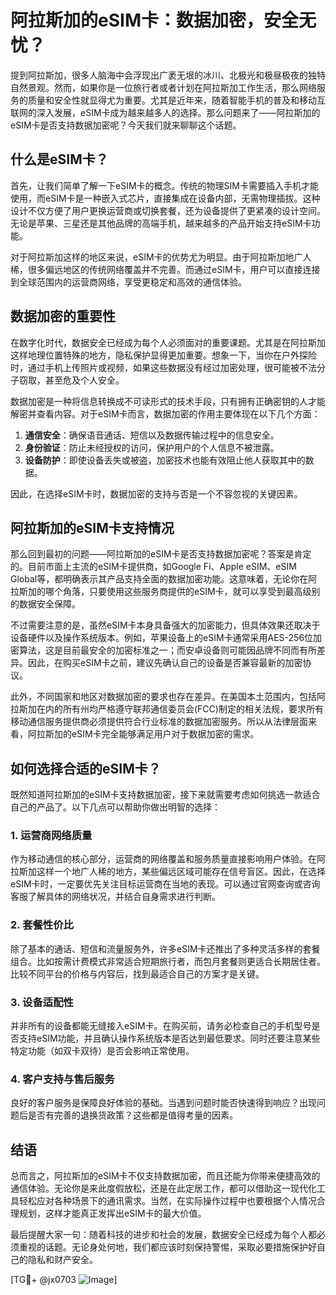 # 阿拉斯加的eSIM卡：数据加密，安全无忧？

提到阿拉斯加，很多人脑海中会浮现出广袤无垠的冰川、北极光和极昼极夜的独特自然景观。然而，如果你是一位旅行者或者计划在阿拉斯加工作生活，那么网络服务的质量和安全性就显得尤为重要。尤其是近年来，随着智能手机的普及和移动互联网的深入发展，eSIM卡成为越来越多人的选择。那么问题来了——阿拉斯加的eSIM卡是否支持数据加密呢？今天我们就来聊聊这个话题。

## 什么是eSIM卡？

首先，让我们简单了解一下eSIM卡的概念。传统的物理SIM卡需要插入手机才能使用，而eSIM卡是一种嵌入式芯片，直接集成在设备内部，无需物理插拔。这种设计不仅方便了用户更换运营商或切换套餐，还为设备提供了更紧凑的设计空间。无论是苹果、三星还是其他品牌的高端手机，越来越多的产品开始支持eSIM卡功能。

对于阿拉斯加这样的地区来说，eSIM卡的优势尤为明显。由于阿拉斯加地广人稀，很多偏远地区的传统网络覆盖并不完善。而通过eSIM卡，用户可以直接连接到全球范围内的运营商网络，享受更稳定和高效的通信体验。

## 数据加密的重要性

在数字化时代，数据安全已经成为每个人必须面对的重要课题。尤其是在阿拉斯加这样地理位置特殊的地方，隐私保护显得更加重要。想象一下，当你在户外探险时，通过手机上传照片或视频，如果这些数据没有经过加密处理，很可能被不法分子窃取，甚至危及个人安全。

数据加密是一种将信息转换成不可读形式的技术手段，只有拥有正确密钥的人才能解密并查看内容。对于eSIM卡而言，数据加密的作用主要体现在以下几个方面：

1. **通信安全**：确保语音通话、短信以及数据传输过程中的信息安全。
2. **身份验证**：防止未经授权的访问，保护用户的个人信息不被泄露。
3. **设备防护**：即使设备丢失或被盗，加密技术也能有效阻止他人获取其中的数据。

因此，在选择eSIM卡时，数据加密的支持与否是一个不容忽视的关键因素。

## 阿拉斯加的eSIM卡支持情况

那么回到最初的问题——阿拉斯加的eSIM卡是否支持数据加密呢？答案是肯定的。目前市面上主流的eSIM卡提供商，如Google Fi、Apple eSIM、eSIM Global等，都明确表示其产品支持全面的数据加密功能。这意味着，无论你在阿拉斯加的哪个角落，只要使用这些服务商提供的eSIM卡，就可以享受到最高级别的数据安全保障。

不过需要注意的是，虽然eSIM卡本身具备强大的加密能力，但具体效果还取决于设备硬件以及操作系统版本。例如，苹果设备上的eSIM卡通常采用AES-256位加密算法，这是目前最安全的加密标准之一；而安卓设备则可能因品牌不同而有所差异。因此，在购买eSIM卡之前，建议先确认自己的设备是否兼容最新的加密协议。

此外，不同国家和地区对数据加密的要求也存在差异。在美国本土范围内，包括阿拉斯加在内的所有州均严格遵守联邦通信委员会(FCC)制定的相关法规，要求所有移动通信服务提供商必须提供符合行业标准的数据加密服务。所以从法律层面来看，阿拉斯加的eSIM卡完全能够满足用户对于数据加密的需求。

## 如何选择合适的eSIM卡？

既然知道阿拉斯加的eSIM卡支持数据加密，接下来就需要考虑如何挑选一款适合自己的产品了。以下几点可以帮助你做出明智的选择：

### 1. 运营商网络质量
作为移动通信的核心部分，运营商的网络覆盖和服务质量直接影响用户体验。在阿拉斯加这样一个地广人稀的地方，某些偏远区域可能存在信号盲区。因此，在选择eSIM卡时，一定要优先关注目标运营商在当地的表现。可以通过官网查询或咨询客服了解具体的网络状况，并结合自身需求进行判断。

### 2. 套餐性价比
除了基本的通话、短信和流量服务外，许多eSIM卡还推出了多种灵活多样的套餐组合。比如按需计费模式非常适合短期旅行者，而包月套餐则更适合长期居住者。比较不同平台的价格与内容后，找到最适合自己的方案才是关键。

### 3. 设备适配性
并非所有的设备都能无缝接入eSIM卡。在购买前，请务必检查自己的手机型号是否支持eSIM功能，并且确认操作系统版本是否达到最低要求。同时还要注意某些特定功能（如双卡双待）是否会影响正常使用。

### 4. 客户支持与售后服务
良好的客户服务是保障良好体验的基础。当遇到问题时能否快速得到响应？出现问题后是否有完善的退换货政策？这些都是值得考量的因素。

## 结语

总而言之，阿拉斯加的eSIM卡不仅支持数据加密，而且还能为你带来便捷高效的通信体验。无论你是来此度假放松，还是在此定居工作，都可以借助这一现代化工具轻松应对各种场景下的通讯需求。当然，在实际操作过程中也要根据个人情况合理规划，这样才能真正发挥出eSIM卡的最大价值。

最后提醒大家一句：随着科技的进步和社会的发展，数据安全已经成为每个人都必须重视的话题。无论身处何地，我们都应该时刻保持警惕，采取必要措施保护好自己的隐私和财产安全。

[TG💪+ @jx0703 ![Image](https://github.com/user-attachments/assets/dbca1d08-cadb-493c-b0ec-ad6f7a83f270)]